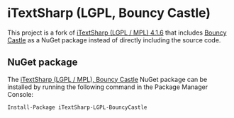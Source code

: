 iTextSharp (LGPL, Bouncy Castle)
================================

This project is a fork of [iTextSharp (LGPL / MPL) 4.1.6](https://github.com/schourode/iTextSharp-LGPL) that includes [Bouncy Castle](https://www.nuget.org/packages/BouncyCastle/) as a NuGet package instead of directly including the source code.

NuGet package
--------------

The [iTextSharp (LGPL / MPL), Bouncy Castle](https://www.nuget.org/packages/iTextSharp-LGPL-BouncyCastle) NuGet package can be installed by running the following command in the Package Manager Console:

    Install-Package iTextSharp-LGPL-BouncyCastle
